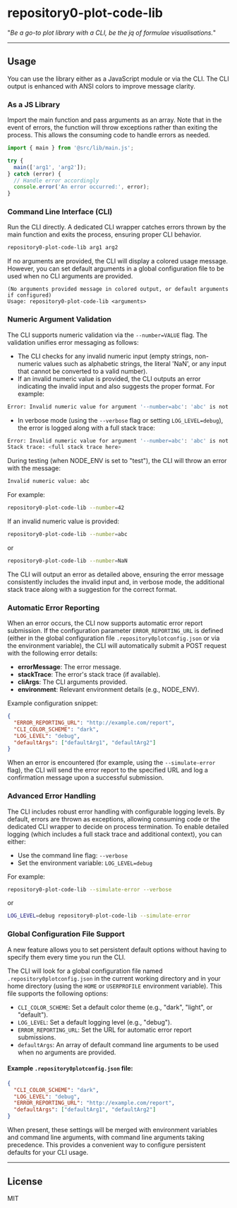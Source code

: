 # repository0-plot-code-lib

"_Be a go-to plot library with a CLI, be the jq of formulae visualisations._"

---

## Usage

You can use the library either as a JavaScript module or via the CLI. The CLI output is enhanced with ANSI colors to improve message clarity.

### As a JS Library

Import the main function and pass arguments as an array. Note that in the event of errors, the function will throw exceptions rather than exiting the process. This allows the consuming code to handle errors as needed.

```js
import { main } from '@src/lib/main.js';

try {
  main(['arg1', 'arg2']);
} catch (error) {
  // Handle error accordingly
  console.error('An error occurred:', error);
}
```

### Command Line Interface (CLI)

Run the CLI directly. A dedicated CLI wrapper catches errors thrown by the main function and exits the process, ensuring proper CLI behavior.

```bash
repository0-plot-code-lib arg1 arg2
```

If no arguments are provided, the CLI will display a colored usage message. However, you can set default arguments in a global configuration file to be used when no CLI arguments are provided.

```
(No arguments provided message in colored output, or default arguments if configured)
Usage: repository0-plot-code-lib <arguments>
```

### Numeric Argument Validation

The CLI supports numeric validation via the `--number=VALUE` flag. The validation unifies error messaging as follows:

- The CLI checks for any invalid numeric input (empty strings, non-numeric values such as alphabetic strings, the literal 'NaN', or any input that cannot be converted to a valid number).
- If an invalid numeric value is provided, the CLI outputs an error indicating the invalid input and also suggests the proper format. For example:

```bash
Error: Invalid numeric value for argument '--number=abc': 'abc' is not a valid number. Please provide a valid number such as '--number=42'.
```

- In verbose mode (using the `--verbose` flag or setting `LOG_LEVEL=debug`), the error is logged along with a full stack trace:

```bash
Error: Invalid numeric value for argument '--number=abc': 'abc' is not a valid number. Please provide a valid number such as '--number=42'.
Stack trace: <full stack trace here>
```

During testing (when NODE_ENV is set to "test"), the CLI will throw an error with the message:

```bash
Invalid numeric value: abc
```

For example:

```bash
repository0-plot-code-lib --number=42
```

If an invalid numeric value is provided:

```bash
repository0-plot-code-lib --number=abc
```

or

```bash
repository0-plot-code-lib --number=NaN
```

The CLI will output an error as detailed above, ensuring the error message consistently includes the invalid input and, in verbose mode, the additional stack trace along with a suggestion for the correct format.

### Automatic Error Reporting

When an error occurs, the CLI now supports automatic error report submission. If the configuration parameter `ERROR_REPORTING_URL` is defined (either in the global configuration file `.repository0plotconfig.json` or via the environment variable), the CLI will automatically submit a POST request with the following error details:

- **errorMessage**: The error message.
- **stackTrace**: The error's stack trace (if available).
- **cliArgs**: The CLI arguments provided.
- **environment**: Relevant environment details (e.g., NODE_ENV).

Example configuration snippet:

```json
{
  "ERROR_REPORTING_URL": "http://example.com/report",
  "CLI_COLOR_SCHEME": "dark",
  "LOG_LEVEL": "debug",
  "defaultArgs": ["defaultArg1", "defaultArg2"]
}
```

When an error is encountered (for example, using the `--simulate-error` flag), the CLI will send the error report to the specified URL and log a confirmation message upon a successful submission.

### Advanced Error Handling

The CLI includes robust error handling with configurable logging levels. By default, errors are thrown as exceptions, allowing consuming code or the dedicated CLI wrapper to decide on process termination. To enable detailed logging (which includes a full stack trace and additional context), you can either:

- Use the command line flag: `--verbose`
- Set the environment variable: `LOG_LEVEL=debug`

For example:

```bash
repository0-plot-code-lib --simulate-error --verbose
```

or

```bash
LOG_LEVEL=debug repository0-plot-code-lib --simulate-error
```

### Global Configuration File Support

A new feature allows you to set persistent default options without having to specify them every time you run the CLI.

The CLI will look for a global configuration file named `.repository0plotconfig.json` in the current working directory and in your home directory (using the `HOME` or `USERPROFILE` environment variable). This file supports the following options:

- `CLI_COLOR_SCHEME`: Set a default color theme (e.g., "dark", "light", or "default").
- `LOG_LEVEL`: Set a default logging level (e.g., "debug").
- `ERROR_REPORTING_URL`: Set the URL for automatic error report submissions.
- `defaultArgs`: An array of default command line arguments to be used when no arguments are provided.

#### Example `.repository0plotconfig.json` file:

```json
{
  "CLI_COLOR_SCHEME": "dark",
  "LOG_LEVEL": "debug",
  "ERROR_REPORTING_URL": "http://example.com/report",
  "defaultArgs": ["defaultArg1", "defaultArg2"]
}
```

When present, these settings will be merged with environment variables and command line arguments, with command line arguments taking precedence. This provides a convenient way to configure persistent defaults for your CLI usage.

---

## License

MIT
